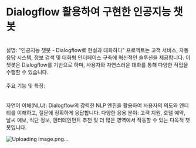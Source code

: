 # Dialogflow 활용하여 구현한 인공지능 챗봇

<br>
설명: "인공지능 챗봇 - Dialogflow로 현실과 대화하다" 프로젝트는 고객 서비스, 자동 응답 시스템, 정보 검색 및 대화형 인터페이스 구축에 혁신적인 솔루션을 제공합니다. 이 챗봇은 Dialogflow를 기반으로 하며, 사용자와 자연스러운 대화를 통해 다양한 작업을 수행할 수 있습니다.
<br><br>
주요 기능 및 특징:
<br><br><br>
자연어 이해(NLU): Dialogflow의 강력한 NLP 엔진을 활용하여 사용자의 의도와 엔티티를 이해하고, 질문에 정확하게 응답합니다.
다양한 응용 분야: 고객 지원, 호텔 예약, 날씨 예보, 식단 정보, 엔터테인먼트 추천 및 더 많은 영역에서 작동할 수 있는 다목적 챗봇입니다.


![Uploading image.png…]()
